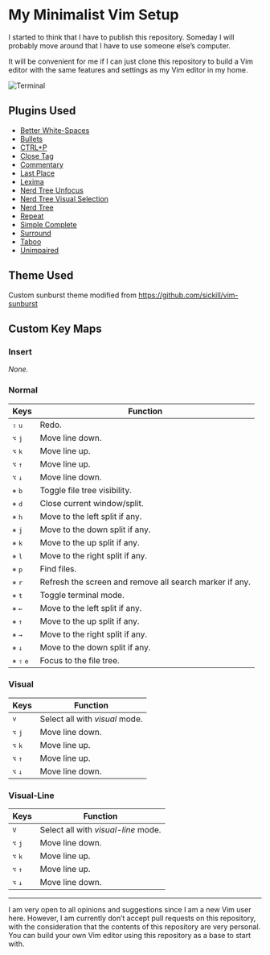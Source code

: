 My Minimalist Vim Setup
=======================

I started to think that I have to publish this repository. Someday I will probably move around that I have to use someone else&rsquo;s computer.

It will be convenient for me if I can just clone this repository to build a Vim editor with the same features and settings as my Vim editor in my home.

![Terminal](https://user-images.githubusercontent.com/1669261/103908561-2e7d1d00-5135-11eb-9a9f-e72b545fe66e.png)

Plugins Used
------------

 - [Better White-Spaces](https://github.com/ntpeters/vim-better-whitespace)
 - [Bullets](https://github.com/dkarter/bullets.vim)
 - [CTRL+P](https://github.com/ctrlpvim/ctrlp.vim)
 - [Close Tag](https://github.com/alvan/vim-closetag)
 - [Commentary](https://github.com/tpope/vim-commentary)
 - [Last Place](https://github.com/farmergreg/vim-lastplace)
 - [Lexima](https://github.com/cohama/lexima.vim)
 - [Nerd Tree Unfocus](https://github.com/baopham/vim-nerdtree-unfocus)
 - [Nerd Tree Visual Selection](https://github.com/PhilRunninger/nerdtree-visual-selection)
 - [Nerd Tree](https://github.com/preservim/nerdtree)
 - [Repeat](https://github.com/tpope/vim-repeat)
 - [Simple Complete](https://github.com/maxboisvert/vim-simple-complete)
 - [Surround](https://github.com/tpope/vim-surround)
 - [Taboo](https://github.com/gcmt/taboo.vim)
 - [Unimpaired](https://github.com/tpope/vim-unimpaired)

Theme Used
----------

Custom sunburst theme modified from <https://github.com/sickill/vim-sunburst>

Custom Key Maps
---------------

### Insert

_None._

### Normal

Keys | Function
---- | --------
<kbd>⇧</kbd> <kbd>u</kbd> | Redo.
<kbd>⌥</kbd> <kbd>j</kbd> | Move line down.
<kbd>⌥</kbd> <kbd>k</kbd> | Move line up.
<kbd>⌥</kbd> <kbd>↑</kbd> | Move line up.
<kbd>⌥</kbd> <kbd>↓</kbd> | Move line down.
<kbd>⎈</kbd> <kbd>b</kbd> | Toggle file tree visibility.
<kbd>⎈</kbd> <kbd>d</kbd> | Close current window/split.
<kbd>⎈</kbd> <kbd>h</kbd> | Move to the left split if any.
<kbd>⎈</kbd> <kbd>j</kbd> | Move to the down split if any.
<kbd>⎈</kbd> <kbd>k</kbd> | Move to the up split if any.
<kbd>⎈</kbd> <kbd>l</kbd> | Move to the right split if any.
<kbd>⎈</kbd> <kbd>p</kbd> | Find files.
<kbd>⎈</kbd> <kbd>r</kbd> | Refresh the screen and remove all search marker if any.
<kbd>⎈</kbd> <kbd>t</kbd> | Toggle terminal mode.
<kbd>⎈</kbd> <kbd>←</kbd> | Move to the left split if any.
<kbd>⎈</kbd> <kbd>↑</kbd> | Move to the up split if any.
<kbd>⎈</kbd> <kbd>→</kbd> | Move to the right split if any.
<kbd>⎈</kbd> <kbd>↓</kbd> | Move to the down split if any.
<kbd>⎈</kbd> <kbd>⇧</kbd> <kbd>e</kbd> | Focus to the file tree.

### Visual

Keys | Function
---- | --------
<kbd>v</kbd> | Select all with _visual_ mode.
<kbd>⌥</kbd> <kbd>j</kbd> | Move line down.
<kbd>⌥</kbd> <kbd>k</kbd> | Move line up.
<kbd>⌥</kbd> <kbd>↑</kbd> | Move line up.
<kbd>⌥</kbd> <kbd>↓</kbd> | Move line down.

### Visual-Line

Keys | Function
---- | --------
<kbd>V</kbd> | Select all with _visual-line_ mode.
<kbd>⌥</kbd> <kbd>j</kbd> | Move line down.
<kbd>⌥</kbd> <kbd>k</kbd> | Move line up.
<kbd>⌥</kbd> <kbd>↑</kbd> | Move line up.
<kbd>⌥</kbd> <kbd>↓</kbd> | Move line down.

---

I am very open to all opinions and suggestions since I am a new Vim user here. However, I am currently don&rsquo;t accept pull requests on this repository, with the consideration that the contents of this repository are very personal. You can build your own Vim editor using this repository as a base to start with.
